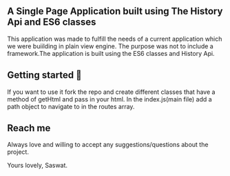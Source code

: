 ## A Single Page Application built using The History Api and ES6 classes

This application was made to fulfill the needs of a current application which we were buiilding in plain view engine. The purpose was not to include a framework.The application is built using the ES6 classes and History Api.

## Getting started :rocket:

If you want to use it fork the repo and create different classes that have a method of getHtml and pass in your html. In the index.js(main file) add a path object to navigate to in the routes array.

## Reach me

Always love and willing to accept any suggestions/questions about the project.

Yours lovely, Saswat.